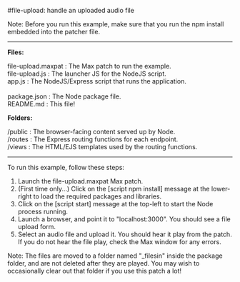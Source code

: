 #file-upload: handle an uploaded audio file

Note: Before you run this example, make sure that you run the npm install embedded into the patcher file.

<hr />

**Files:**

file-upload.maxpat : The Max patch to run the example.<br />
file-upload.js : The launcher JS for the NodeJS script.<br />
app.js : The NodeJS/Express script that runs the application.<br /><br />
package.json : The Node package file.<br />
README.md : This file!<br />

**Folders:**

/public : The browser-facing content served up by Node.<br />
/routes : The Express routing functions for each endpoint.<br />
/views : The HTML/EJS templates used by the routing functions.<br />

<hr />

To run this example, follow these steps:

1. Launch the file-upload.maxpat Max patch.
2. (First time only...) Click on the [script npm install] message at the lower-right to load the required packages and libraries.
3. Click on the [script start] message at the top-left to start the Node process running.
4. Launch a browser, and point it to "localhost:3000". You should see a file upload form.
5. Select an audio file and upload it. You should hear it play from the patch. If you do not hear the file play, check the Max window for any errors.

Note: The files are moved to a folder named "_filesin" inside the package folder, and are not deleted after they are played. You may wish to occasionally clear out that folder if you use this patch a lot!